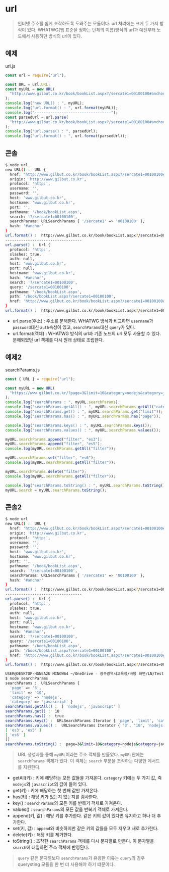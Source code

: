 # url

> 인터넷 주소를 쉽게 조작하도록 도와주는 모듈이다. url 처리에는 크게 두 가지 방식이 있다. WHATWG(웹 표준을 정하는 단체의 이름)방식의 url과 예전부터 노드에서 사용하던 방식의 url이 있다.

## 예제

url.js

```js
const url = require("url");

const URL = url.URL;
const myURL = new URL(
  "http://www.gilbut.co.kr/book/bookList.aspx?/sercate1=00100100#anchor"
);
console.log("new URL() : ", myURL);
console.log("url.format() : ", url.format(myURL));
console.log("----------------------------------");
const parsedUrl = url.parse(
  "http://www.gilbut.co.kr/book/bookList.aspx?/sercate1=00100100#anchor"
);
console.log("url.parse() : ", parsedUrl);
console.log("url.format() : ", url.format(parsedUrl));
```

## 콘솔

```bash
$ node url
new URL() :  URL {
  href: 'http://www.gilbut.co.kr/book/bookList.aspx?/sercate1=00100100#anchor',
  origin: 'http://www.gilbut.co.kr',
  protocol: 'http:',
  username: '',
  password: '',
  host: 'www.gilbut.co.kr',
  hostname: 'www.gilbut.co.kr',
  port: '',
  pathname: '/book/bookList.aspx',
  search: '?/sercate1=00100100',
  searchParams: URLSearchParams { '/sercate1' => '00100100' },
  hash: '#anchor'
}
url.format() :  http://www.gilbut.co.kr/book/bookList.aspx?/sercate1=00100100#anchor
----------------------------------
url.parse() :  Url {
  protocol: 'http:',
  slashes: true,
  auth: null,
  host: 'www.gilbut.co.kr',
  port: null,
  hostname: 'www.gilbut.co.kr',
  hash: '#anchor',
  search: '?/sercate1=00100100',
  query: '/sercate1=00100100',
  pathname: '/book/bookList.aspx',
  path: '/book/bookList.aspx?/sercate1=00100100',
  href: 'http://www.gilbut.co.kr/book/bookList.aspx?/sercate1=00100100#anchor'
}
url.format() :  http://www.gilbut.co.kr/book/bookList.aspx?/sercate1=00100100#anchor
```

- url.parse(주소) : 주소를 분해한다. WHATWG 방식과 비교하면 `username`과 `password`대신 `auth`속성이 있고, `searchParams`대신 `query`가 있다.
- url.format(객체) : WHATWG 방식의 url과 기존 노드의 url 모두 사용할 수 있다. 분해되었던 url 객체를 다시 원래 상태로 조립한다.

## 예제2

searchParams.js

```js
const { URL } = require("url");

const myURL = new URL(
  "https://www.gilbut.co.kr/?page=3&limit=10&category=nodejs&category=javascript"
);
console.log("searchParams : ", myURL.searchParams);
console.log("searchParams.getAll() : ", myURL.searchParams.getAll("category"));
console.log("searchParams.get() : ", myURL.searchParams.get("limit"));
console.log("searchParams.has() : ", myURL.searchParams.has("page"));

console.log("searchParams.keys() : ", myURL.searchParams.keys());
console.log("searchParams.values() : ", myURL.searchParams.values());

myURL.searchParams.append("filter", "es3");
myURL.searchParams.append("filter", "es5");
console.log(myURL.searchParams.getAll("filter"));

myURL.searchParams.set("filter", "es6");
console.log(myURL.searchParams.getAll("filter"));

myURL.searchParams.delete("filter");
console.log(myURL.searchParams.getAll("filter"));

console.log("searchParams.toString() : ", myURL.searchParams.toString());
myURL.search = myURL.searchParams.toString();
```

## 콘솔2

```bash
$ node url
new URL() :  URL {
  href: 'http://www.gilbut.co.kr/book/bookList.aspx?/sercate1=00100100#anchor',
  origin: 'http://www.gilbut.co.kr',
  protocol: 'http:',
  username: '',
  password: '',
  host: 'www.gilbut.co.kr',
  hostname: 'www.gilbut.co.kr',
  port: '',
  pathname: '/book/bookList.aspx',
  search: '?/sercate1=00100100',
  searchParams: URLSearchParams { '/sercate1' => '00100100' },
  hash: '#anchor'
}
url.format() :  http://www.gilbut.co.kr/book/bookList.aspx?/sercate1=00100100#anchor
----------------------------------
url.parse() :  Url {
  protocol: 'http:',
  slashes: true,
  auth: null,
  host: 'www.gilbut.co.kr',
  port: null,
  hostname: 'www.gilbut.co.kr',
  hash: '#anchor',
  search: '?/sercate1=00100100',
  query: '/sercate1=00100100',
  pathname: '/book/bookList.aspx',
  path: '/book/bookList.aspx?/sercate1=00100100',
  href: 'http://www.gilbut.co.kr/book/bookList.aspx?/sercate1=00100100#anchor'
}
url.format() :  http://www.gilbut.co.kr/book/bookList.aspx?/sercate1=00100100#anchor

USER@DESKTOP-HGNEA2U MINGW64 ~/OneDrive - 광주광역시교육청/바탕 화면/LN/Test (main)
$ node searchParams
searchParams :  URLSearchParams {
  'page' => '3',
  'limit' => '10',
  'category' => 'nodejs',
  'category' => 'javascript' }
searchParams.getAll() :  [ 'nodejs', 'javascript' ]
searchParams.get() :  10
searchParams.has() :  true
searchParams.keys() :  URLSearchParams Iterator { 'page', 'limit', 'category', 'category' }
searchParams.values() :  URLSearchParams Iterator { '3', '10', 'nodejs', 'javascript' }
[ 'es3', 'es5' ]
[ 'es6' ]
[]
searchParams.toString() :  page=3&limit=10&category=nodejs&category=javascript
```

> URL 생성자를 통해 `myURL`이라는 주소 객체를 만들었다. `myURL`안에는 `searchParams` 객체가 있다. 이 객체는 `search` 부분을 조작하는 다양한 메서드를 지원한다.

- getAll(키) : 키에 해당하는 모든 값들을 가져온다. `category` 키에는 두 가지 값, 즉 `nodejs`와 `javascript`의 값이 들어 있다.
- get(키) : 키에 해당하는 첫 번째 값만 가져온다.
- has(키) : 해당 키가 있는지 없는지를 검사한다.
- key() : `searchParams`의 모든 키를 반복기 객체로 가져온다.
- values() : `searchParams`의 모든 값을 반복기 객체로 가져온다.
- append(키, 값) : 해당 키를 추가한다. 같은 키의 값이 있다면 유지하고 하나 더 추가한다.
- set(키, 값) : `append`와 비슷하지만 같은 키의 값들을 모두 지우고 새로 추가한다.
- delete(키) : 해당 키를 제거한다.
- toString() : 조작한 `searchParams` 객체를 다시 문자열로 만든다. 이 문자열을 `search`에 대입하면 주소 객체에 반영된다.

> `query` 같은 문자열보다 `searchParams`가 유용한 이유는 `query`의 경우 querysting 모듈을 한 번 더 사용해야 하기 떄문이다.

